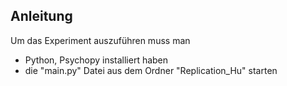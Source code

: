 ## Anleitung 
Um das Experiment auszuführen muss man 
* Python, Psychopy installiert haben
* die "main.py" Datei aus dem Ordner "Replication_Hu" starten




